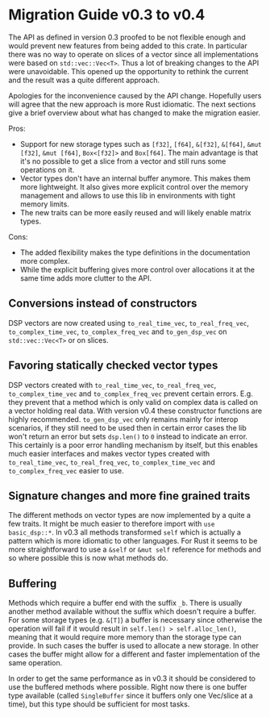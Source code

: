 # Migration Guide v0.3 to v0.4
The API as defined in version 0.3 proofed to be not flexible enough and would prevent new features from being added to this crate. In particular there was no way to operate on slices of a vector since all implementations were based on `std::vec::Vec<T>`. Thus a lot of breaking changes to the API were unavoidable. This opened up the opportunity to rethink the current and the result was a quite different approach.

Apologies for the inconvenience caused by the API change. Hopefully users will agree that the new approach is more Rust idiomatic. The next sections give a brief overview about what has changed to make the migration easier.

Pros:

- Support for new storage types such as `[f32]`, `[f64]`, `&[f32]`, `&[f64]`, `&mut [f32]`, `&mut [f64]`, `Box<[f32]>` and `Box[f64]`. The main advantage is that it's no possible to get a slice from a vector and still runs some operations on it.
- Vector types don't have an internal buffer anymore. This makes them more lightweight. It also gives more explicit control over the memory management and allows to use this lib in environments with tight memory limits.
- The new traits can be more easily reused and will likely enable matrix types.

Cons:

- The added flexibility makes the type definitions in the documentation more complex.
- While the explicit buffering gives more control over allocations it at the same time adds more clutter to the API.

## Conversions instead of constructors
DSP vectors are now created using `to_real_time_vec`, `to_real_freq_vec`, `to_complex_time_vec`, `to_complex_freq_vec` and `to_gen_dsp_vec` on `std::vec::Vec<T>` or on slices.

## Favoring statically checked vector types
DSP vectors created with `to_real_time_vec`, `to_real_freq_vec`, `to_complex_time_vec` and `to_complex_freq_vec` prevent certain errors. E.g. they prevent that a method which is only valid on complex data is called on a vector holding real data. With version v0.4 these constructor functions are highly recommended. `to_gen_dsp_vec` only remains mainly for interop scenarios, if they still need to be used then in certain error cases the lib won't return an error but sets `dsp.len()` to `0` instead to indicate an error. This certainly is a poor error handling mechanism by itself, but this enables much easier interfaces and makes vector types created with `to_real_time_vec`, `to_real_freq_vec`, `to_complex_time_vec` and `to_complex_freq_vec` easier to use.

## Signature changes and more fine grained traits
The different methods on vector types are now implemented by a quite a few traits. It might be much easier to therefore import with `use basic_dsp::*`. In v0.3 all methods transformed `self` which is actually a pattern which is more idiomatic to other languages. For Rust it seems to be more straightforward to use a `&self` or `&mut self` reference for methods and so where possible this is now what methods do.

## Buffering
Methods which require a buffer end with the suffix `_b`. There is usually another method available without the suffix which doesn't require a buffer. For some storage types (e.g. `&[T]`) a buffer is necessary since otherwise the operation will fail if it would result in `self.len() > self.alloc_len()`, meaning that it would require more memory than the storage type can provide. In such cases the buffer is used to allocate a new storage. In other cases the buffer might allow for a different and faster implementation of the same operation.

In order to get the same performance as in v0.3 it should be considered to use the buffered methods where possible. Right now there is one buffer type available (called `SingleBuffer` since it buffers only one Vec/slice at a time), but this type should be sufficient for most tasks.
